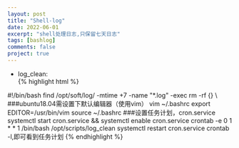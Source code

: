 ```yaml
---
layout: post
title: "Shell-log"
date: 2022-06-01
excerpt: "shell处理日志,只保留七天日志"
tags: [bashlog]
comments: false
project: true
---
```


* log_clean:  
{% highlight html %}
<div class="changshu">
#!/bin/bash  
find /opt/soft/log/ -mtime +7 -name "*.log" -exec rm -rf {} \  </div>
###ubuntu18.04需设置下默认编辑器（使用vim）  
vim ~/.bashrc  
export EDITOR=/usr/bin/vim  
source ~/.bashrc  
###设置任务计划，cron.service    
systemctl start cron.service && systemctl enable cron.service  
crontab -e  
0 1 * * 1 /bin/bash /opt/scripts/log_clean 
systemctl restart cron.service  
crontab -l,即可看到任务计划
{% endhighlight %}
    


